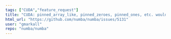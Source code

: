 ```yaml
---
tags: ["CUDA","feature_request"]
title: "CUDA: pinned_array_like, pinned_zeroes, pinned_ones, etc. would be handy"
html_url: "https://github.com/numba/numba/issues/5131"
user: "gmarkall"
repo: "numba/numba"
---
```


